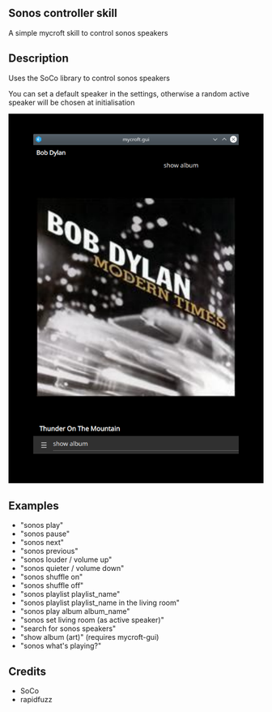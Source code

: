 
## Sonos controller skill
A simple mycroft skill to control sonos speakers
## Description 
Uses the SoCo library to control sonos speakers

You can set a default speaker in the settings, otherwise a random active speaker will be chosen at initialisation
 
![](sonos_gui.png)

## Examples 
* "sonos play"
* "sonos pause"
* "sonos next"
* "sonos previous"
* "sonos louder / volume up"
* "sonos quieter / volume down"
* "sonos shuffle on"
* "sonos shuffle off"
* "sonos playlist playlist_name"
* "sonos playlist playlist_name in the living room"
* "sonos play album album_name"
* "sonos set living room (as active speaker)"
* "search for sonos speakers"
* "show album (art)" (requires mycroft-gui)
* "sonos what's playing?"

## Credits 
* SoCo
* rapidfuzz